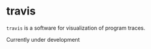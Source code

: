 travis
======

`travis` is a software for visualization of program traces. 

Сurrently under development